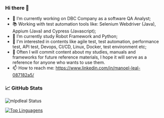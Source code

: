 ### Hi there 👋

- 🏢 I’m currently working on DBC Company as a software QA Analyst;
- 📚 Working with test automation tools like: Selenium Webdriver (Java), Appium (Java) and Cypress (Javascript);
- 🌱 I’m currently study Robot Framework and Python;
- 🌱 I'm interested in contents like agile test, test automation, performance test, API test, Devops, CI/CD, Linux, Docker, test environment etc;
- 📁 Often I will commit content about my studies, manuals and frameworks for future reference materials, I hope it will serve as a reference for anyone who wants to use them.
- 📫 How to reach me: https://www.linkedin.com/in/manoel-leal-087182a5/

### &#x1f4c8; GitHub Stats

![mlpdleal Status](https://github-readme-stats.vercel.app/api?username=mlpdleal&show_icons=true&)

[![Top Linguagens](https://github-readme-stats.vercel.app/api/top-langs/?username=mlpdleal&layout=compact&hide=plpgsql&)](https://github.com/anuraghazra/github-readme-stats)



